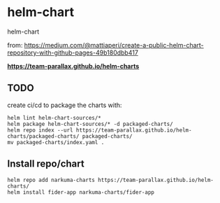 # helm-chart
helm-chart

from: https://medium.com/@mattiaperi/create-a-public-helm-chart-repository-with-github-pages-49b180dbb417

**https://team-parallax.github.io/helm-charts**

## TODO
create ci/cd to package the charts with:
```
helm lint helm-chart-sources/*
helm package helm-chart-sources/* -d packaged-charts/
helm repo index --url https://team-parallax.github.io/helm-charts/packaged-charts/ packaged-charts/
mv packaged-charts/index.yaml .
```

## Install repo/chart
```
helm repo add narkuma-charts https://team-parallax.github.io/helm-charts/
helm install fider-app narkuma-charts/fider-app
```
